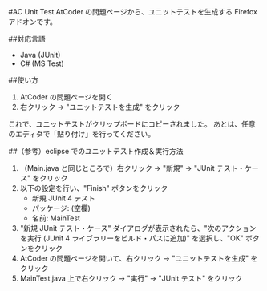 #AC Unit Test
AtCoder の問題ページから、ユニットテストを生成する Firefox アドオンです。

##対応言語

* Java (JUnit)
* C# (MS Test)

##使い方

1. AtCoder の問題ページを開く
2. 右クリック → "ユニットテストを生成" をクリック

これで、ユニットテストがクリップボードにコピーされました。
あとは、任意のエディタで「貼り付け」を行ってください。

##（参考）eclipse でのユニットテスト作成＆実行方法

1. （Main.java と同じところで）右クリック → "新規" → "JUnit テスト・ケース" をクリック
2. 以下の設定を行い、"Finish" ボタンをクリック
    * 新規 JUnit 4 テスト
    * パッケージ: (空欄)
    * 名前: MainTest
3. "新規 JUnit テスト・ケース" ダイアログが表示されたら、"次のアクションを実行 (JUnit 4 ライブラリーをビルド・パスに追加)" を選択し、"OK" ボタンをクリック
4. AtCoder の問題ページを開いて、右クリック → "ユニットテストを生成" をクリック
5. MainTest.java 上で右クリック → "実行" → "JUnit テスト" をクリック

